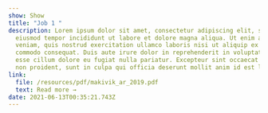 ```yaml
---
show: Show
title: "Job 1 "
description: Lorem ipsum dolor sit amet, consectetur adipiscing elit, sed do
  eiusmod tempor incididunt ut labore et dolore magna aliqua. Ut enim ad minim
  veniam, quis nostrud exercitation ullamco laboris nisi ut aliquip ex ea
  commodo consequat. Duis aute irure dolor in reprehenderit in voluptate velit
  esse cillum dolore eu fugiat nulla pariatur. Excepteur sint occaecat cupidatat
  non proident, sunt in culpa qui officia deserunt mollit anim id est laborum.
link:
  file: /resources/pdf/makivik_ar_2019.pdf
  text: Read more →
date: 2021-06-13T00:35:21.743Z
---
```

